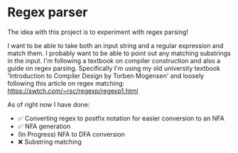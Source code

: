 # Regex parser

The idea with this project is to experiment with regex parsing!

I want to be able to take both an input string and a regular expression and match them. I probably want to be able to point out any matching substrings in the input.
I'm following a textbook on compiler construction and also a guide on regex parsing. Specifically I'm using my old university textbook 'Introduction to Compiler Design by Torben Mogensen' and loosely following this article on regex matching: https://swtch.com/~rsc/regexp/regexp1.html

As of right now I have done:

- ✅ Converting regex to postfix notation for easier conversion to an NFA
- ✅ NFA generation
- (In Progress) NFA to DFA conversion
- ❌ Substring matching
